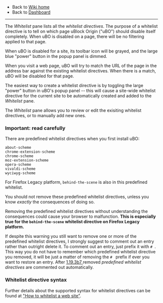 - Back to [Wiki home](https://github.com/gorhill/uBlock/wiki)
- Back to [Dashboard](https://github.com/gorhill/uBlock/wiki/Dashboard)

***

The _Whitelist_ pane lists all the _whitelist directives_. The purpose of a whitelist directive is to tell on which page uBlock Origin ("uBO") should disable itself completely. When uBO is disabled on a page, there will be no filtering applied to that page.

When uBO is disabled for a site, its toolbar icon will be grayed, and the large blue "power" button in the popup panel is dimmed.

When you visit a web page, uBO will try to match the URL of the page in the address bar against the existing whitelist directives. When there is a match, uBO will be disabled for that page.

The easiest way to create a whitelist directive is by toggling the large "power" button in uBO's popup panel -- this will cause a site-wide whitelist directive for the current site to be automatically created and added to the _Whitelist_ pane.

The _Whitelist_ pane allows you to review or edit the exisiting whitelist directives, or to manually add new ones.

### Important: read carefully

There are predefined whitelist directives when you first install uBO:

    about-scheme
    chrome-extension-scheme
    chrome-scheme
    moz-extension-scheme
    opera-scheme
    vivaldi-scheme
    wyciwyg-scheme

For Firefox Legacy platform, `behind-the-scene` is also in this predefined whitelist.

You should not remove these predefined whitelist directives, unless you know _exactly_ the consequences of doing so.

Removing the predefined whitelist directives without understanding the consequences could cause your browser to malfunction. **This is especially true for the `behind-the-scene` whitelist directive on Firefox Legacy platform.**

If despite this warning you still want to remove one or more of the predefined whitelist directives, I strongly suggest to comment out an entry rather than outright delete it. To comment out an entry, just prefix it with `# `. This way you do not have to remember which predefined whitelist directive you removed, it will be just a matter of removing the `# ` prefix if ever you want to restore an entry. After [1.19.3b7 ](https://github.com/gorhill/uBlock/commit/f7bbc807176fa93680fdaf8b713593a43a3df2a5) removed _predefined whitelist directives_ are commented out automatically.

### Whitelist directive syntax

Further details about the supported syntax for whitelist directives can be found at ["How to whitelist a web site"](https://github.com/gorhill/uBlock/wiki/How-to-whitelist-a-web-site).